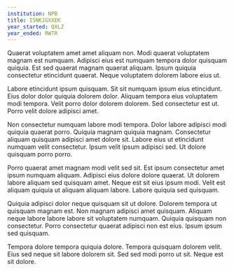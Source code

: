 ```yaml
---
institution: NPB
title: ISNKJGXXEK
year_started: QXLZ
year_ended: RWTR
---
```


Quaerat voluptatem amet amet aliquam non. Modi quaerat voluptatem magnam est numquam. Adipisci eius est numquam tempora dolor quisquam quiquia. Est sed quaerat magnam quaerat aliquam. Ipsum quiquia consectetur etincidunt quaerat. Neque voluptatem dolorem labore eius ut.

Labore etincidunt ipsum quisquam. Sit sit numquam ipsum eius etincidunt. Eius dolor dolor quiquia dolorem dolor. Aliquam tempora eius voluptatem modi tempora. Velit porro dolor dolorem dolorem. Sed consectetur est ut. Porro velit dolore adipisci amet.

Non consectetur numquam labore modi tempora. Dolor labore adipisci modi quiquia quaerat porro. Quiquia magnam quiquia magnam. Consectetur aliquam quisquam adipisci amet dolore sit. Labore eius ut etincidunt numquam velit consectetur. Ipsum velit ipsum adipisci sed. Ut dolore quisquam porro porro.

Porro quaerat amet magnam modi velit sed sit. Est ipsum consectetur amet ipsum numquam aliquam. Adipisci eius dolore dolore quaerat. Ut dolorem labore aliquam sed quisquam amet. Neque est sit eius ipsum modi. Velit est aliquam quiquia ut aliquam aliquam labore. Labore quiquia sed quisquam.

Quiquia adipisci dolor neque quisquam sit ut dolore. Dolorem tempora ut quisquam magnam est. Non magnam adipisci amet quisquam. Aliquam neque labore labore labore sit voluptatem numquam. Quiquia quisquam non consectetur. Porro consectetur quaerat adipisci non est eius. Ipsum ipsum sed quisquam.

Tempora dolore tempora quiquia dolore. Tempora quisquam dolorem velit. Eius sed neque sit labore dolorem sit. Sed sed modi porro ut sit. Neque est sit dolore.
    